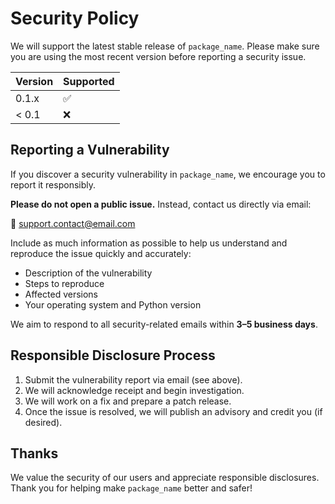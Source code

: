 # Security Policy

<!--
Update `package_name` to the name of the package.

Remove the comment when this is done.
-->

We will support the latest stable release of `package_name`. Please make sure you are using the most recent version before reporting a security issue.

<!--
State the versions that you provide supports.

Remove the comment when this is done.
-->

| Version | Supported |
| ------- | --------- |
| 0.1.x   | ✅        |
| < 0.1   | ❌        |

## Reporting a Vulnerability

<!--
Update `package_name` to the name of the package.

Remove the comment when this is done.
-->

If you discover a security vulnerability in `package_name`, we encourage you to report it responsibly.

**Please do not open a public issue.** Instead, contact us directly via email:

<!--
Update the email.

Remove the comment when this is done.
-->

📧 [support.contact@email.com](mailto:support.contact@email.com)

Include as much information as possible to help us understand and reproduce the issue quickly and accurately:

- Description of the vulnerability
- Steps to reproduce
- Affected versions
- Your operating system and Python version

<!--
Make sure the `3-5 business days` is a reasonable timeline to promise.

Remove the comment when this is done.
-->

We aim to respond to all security-related emails within **3–5 business days**.

## Responsible Disclosure Process

1. Submit the vulnerability report via email (see above).
2. We will acknowledge receipt and begin investigation.
3. We will work on a fix and prepare a patch release.
4. Once the issue is resolved, we will publish an advisory and credit you (if desired).

## Thanks

<!--
Update `package_name` to the name of the package.

Remove the comment when this is done.
-->

We value the security of our users and appreciate responsible disclosures. Thank you for helping make `package_name` better and safer!
